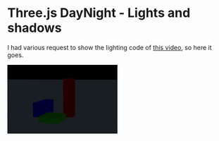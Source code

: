 # Three.js DayNight - Lights and shadows

I had various request to show the lighting code of [this video](https://www.youtube.com/watch?v=m68FDmU0wGw), so here it goes.

![Screenshot](https://github.com/dirkk0/threejs_daynight/blob/master/screenshot.gif)